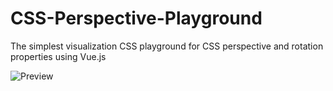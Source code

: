 # CSS-Perspective-Playground
The simplest visualization CSS playground for CSS perspective and rotation properties using Vue.js

![Preview](https://github.com/Laurent-I/CSS-Perspective-Playground/blob/master/CSS-Perspective-playground/Screenshot%20(15).png)
